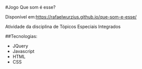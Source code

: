 #Jogo Que som é esse?

Disponível em:https://rafaelwurzius.github.io/que-som-e-esse/

Atividade da disciplina de Tópicos Especiais Integrados

##Tecnologias:
- JQuery
- Javascript
- HTML
- CSS

